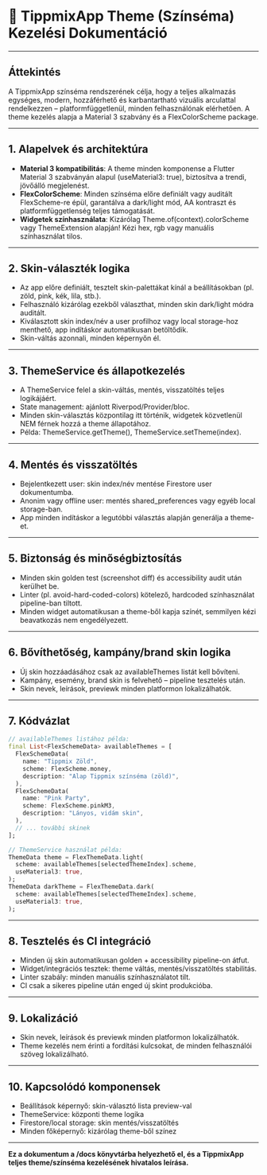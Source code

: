 # 🎨 TippmixApp Theme (Színséma) Kezelési Dokumentáció

---

## Áttekintés
A TippmixApp színséma rendszerének célja, hogy a teljes alkalmazás egységes, modern, hozzáférhető és karbantartható vizuális arculattal rendelkezzen – platformfüggetlenül, minden felhasználónak elérhetően. A theme kezelés alapja a Material 3 szabvány és a FlexColorScheme package.

---

## 1. **Alapelvek és architektúra**
- **Material 3 kompatibilitás**: A theme minden komponense a Flutter Material 3 szabványán alapul (useMaterial3: true), biztosítva a trendi, jövőálló megjelenést.
- **FlexColorScheme**: Minden színséma előre definiált vagy auditált FlexScheme-re épül, garantálva a dark/light mód, AA kontraszt és platformfüggetlenség teljes támogatását.
- **Widgetek színhasználata**: Kizárólag Theme.of(context).colorScheme vagy ThemeExtension alapján! Kézi hex, rgb vagy manuális színhasználat tilos.

---

## 2. **Skin-választék logika**
- Az app előre definiált, tesztelt skin-palettákat kínál a beállításokban (pl. zöld, pink, kék, lila, stb.).
- Felhasználó kizárólag ezekből választhat, minden skin dark/light módra auditált.
- Kiválasztott skin index/név a user profilhoz vagy local storage-hoz menthető, app indításkor automatikusan betöltődik.
- Skin-váltás azonnali, minden képernyőn él.

---

## 3. **ThemeService és állapotkezelés**
- A ThemeService felel a skin-váltás, mentés, visszatöltés teljes logikájáért.
- State management: ajánlott Riverpod/Provider/bloc.
- Minden skin-választás központilag itt történik, widgetek közvetlenül NEM férnek hozzá a theme állapotához.
- Példa: ThemeService.getTheme(), ThemeService.setTheme(index).

---

## 4. **Mentés és visszatöltés**
- Bejelentkezett user: skin index/név mentése Firestore user dokumentumba.
- Anonim vagy offline user: mentés shared_preferences vagy egyéb local storage-ban.
- App minden indításkor a legutóbbi választás alapján generálja a theme-et.

---

## 5. **Biztonság és minőségbiztosítás**
- Minden skin golden test (screenshot diff) és accessibility audit után kerülhet be.
- Linter (pl. avoid-hard-coded-colors) kötelező, hardcoded színhasználat pipeline-ban tiltott.
- Minden widget automatikusan a theme-ből kapja színét, semmilyen kézi beavatkozás nem engedélyezett.

---

## 6. **Bővíthetőség, kampány/brand skin logika**
- Új skin hozzáadásához csak az availableThemes listát kell bővíteni.
- Kampány, esemény, brand skin is felvehető – pipeline tesztelés után.
- Skin nevek, leírások, previewk minden platformon lokalizálhatók.

---

## 7. **Kódvázlat**
```dart
// availableThemes listához példa:
final List<FlexSchemeData> availableThemes = [
  FlexSchemeData(
    name: "Tippmix Zöld",
    scheme: FlexScheme.money,
    description: "Alap Tippmix színséma (zöld)",
  ),
  FlexSchemeData(
    name: "Pink Party",
    scheme: FlexScheme.pinkM3,
    description: "Lányos, vidám skin",
  ),
  // ... további skinek
];

// ThemeService használat példa:
ThemeData theme = FlexThemeData.light(
  scheme: availableThemes[selectedThemeIndex].scheme,
  useMaterial3: true,
);
ThemeData darkTheme = FlexThemeData.dark(
  scheme: availableThemes[selectedThemeIndex].scheme,
  useMaterial3: true,
);
```
---

## 8. **Tesztelés és CI integráció**
- Minden új skin automatikusan golden + accessibility pipeline-on átfut.
- Widget/integrációs tesztek: theme váltás, mentés/visszatöltés stabilitás.
- Linter szabály: minden manuális színhasználatot tilt.
- CI csak a sikeres pipeline után enged új skint produkcióba.

---

## 9. **Lokalizáció**
- Skin nevek, leírások és previewk minden platformon lokalizálhatók.
- Theme kezelés nem érinti a fordítási kulcsokat, de minden felhasználói szöveg lokalizálható.

---

## 10. **Kapcsolódó komponensek**
- Beállítások képernyő: skin-választó lista preview-val
- ThemeService: központi theme logika
- Firestore/local storage: skin mentés/visszatöltés
- Minden főképernyő: kizárólag theme-ből színez

---

**Ez a dokumentum a /docs könyvtárba helyezhető el, és a TippmixApp teljes theme/színséma kezelésének hivatalos leírása.**


